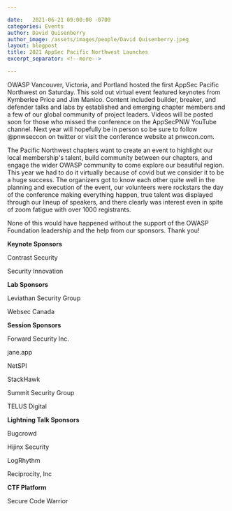 ```yaml
---

date:   2021-06-21 09:00:00 -0700
categories: Events
author: David Quisenberry
author_image: /assets/images/people/David Quisenberry.jpeg
layout: blogpost
title: 2021 AppSec Pacific Northwest Launches
excerpt_separator: <!--more-->

---
```


OWASP Vancouver, Victoria, and Portland hosted the first AppSec Pacific Northwest on Saturday. This sold out virtual event featured keynotes from Kymberlee Price and Jim Manico. Content included builder, breaker, and defender talks and labs by established and emerging chapter members and a few of our global community of project leaders. Videos will be posted soon for those who missed the conference on the AppSecPNW YouTube channel. Next year will hopefully be in person so be sure to follow @pnwseccon on twitter or visit the conference website at pnwcon.com.  

The Pacific Northwest chapters want to create an event to highlight our local membership's talent, build community between our chapters, and engage the wider OWASP community to come explore our beautiful region. This year we had to do it virtually because of covid but we consider it to be a huge success. The organizers got to know each other quite well in the planning and execution of the event, our volunteers were rockstars the day of the conference making everything happen, true talent was displayed through our lineup of speakers, and there clearly was interest even in spite of zoom fatigue with over 1000 registrants.  <!--more-->

None of this would have happened without the support of the OWASP Foundation leadership and the help from our sponsors. Thank you!

**Keynote Sponsors**

Contrast Security

Security Innovation

**Lab Sponsors**

Leviathan Security Group

Websec Canada

**Session Sponsors**

Forward Security Inc.

jane.app

NetSPI

StackHawk

Summit Security Group

TELUS Digital

**Lightning Talk Sponsors**

Bugcrowd

Hijinx Security

LogRhythm

Reciprocity, Inc

**CTF Platform**

Secure Code Warrior
